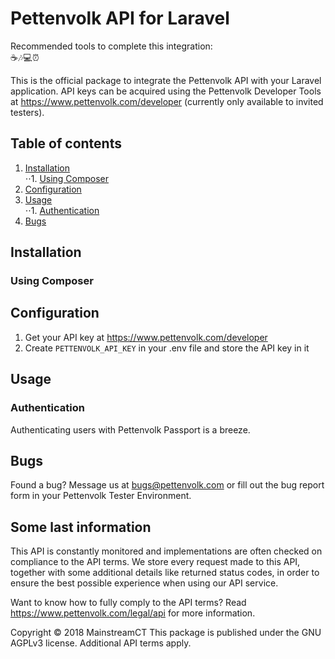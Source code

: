 # Pettenvolk API for Laravel
Recommended tools to complete this integration:<br/>
☕🎶💻⏰

This is the official package to integrate the Pettenvolk API with your Laravel application. API keys can be acquired using the Pettenvolk Developer Tools at https://www.pettenvolk.com/developer (currently only available to invited testers).

## Table of contents
1. [Installation](#installation)<br/>
⋅⋅1. [Using Composer](#using-composer)
2. [Configuration](#configuration)
3. [Usage](#usage)<br/>
⋅⋅1. [Authentication](#authentication)
4. [Bugs](#bugs)

## Installation
### Using Composer

## Configuration
1. Get your API key at https://www.pettenvolk.com/developer
2. Create `PETTENVOLK_API_KEY` in your .env file and store the API key in it

## Usage
### Authentication
Authenticating users with Pettenvolk Passport is a breeze. 

## Bugs
Found a bug? Message us at bugs@pettenvolk.com or fill out the bug report form in your Pettenvolk Tester Environment.

## Some last information
This API is constantly monitored and implementations are often checked on compliance to the API terms. We store every request made to this API, together with some additional details like returned status codes, in order to ensure the best possible experience when using our API service.

Want to know how to fully comply to the API terms? Read https://www.pettenvolk.com/legal/api for more information.

Copyright © 2018 MainstreamCT
This package is published under the GNU AGPLv3 license. Additional API terms apply.
